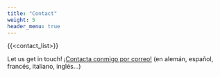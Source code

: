 ```yaml
---
title: "Contact"
weight: 5
header_menu: true
---
```

{{<contact_list>}}

Let us get in touch!
[¡Contacta conmigo por correo!](conversaconmax@gmail.com) (en alemán, español, francés, italiano, inglés...)